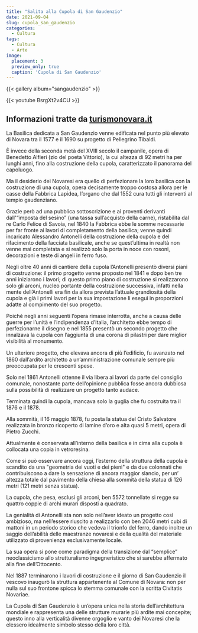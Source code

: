 ```yaml
---
title: "Salita alla Cupola di San Gaudenzio"
date: 2021-09-04
slug: cupola_san_gaudenzio
categories:
  - Cultura
tags:
  - Cultura
  - Arte
image:
  placement: 3
  preview_only: true 
  caption: 'Cupola di San Gaudenzio'
---
```



{{< gallery album="sangaudenzio" >}}

{{< youtube BsrgXt2v4CU >}}

## Informazioni tratte da [turismonovara.it](https://www.turismonovara.it/it/ArteStoriaScheda?Id=140)
La Basilica dedicata a San Gaudenzio venne edificata nel punto più elevato di Novara tra il 1577 e il 1690 su progetto di Pellegrino Tibaldi. 

È invece della seconda metà del XVIII secolo il campanile, opera di Benedetto Alfieri (zio del poeta Vittorio), la cui altezza di 92 metri ha per lunghi anni, fino alla costruzione della cupola, caratterizzato il panorama del capoluogo. 

Ma il desiderio dei Novaresi era quello di perfezionare la loro basilica con la costruzione di una cupola, opera decisamente troppo costosa allora per le casse della Fabbrica Lapidea, l’organo che dal 1552 cura tutti gli interventi al tempio gaudenziano. 

Grazie però ad una pubblica sottoscrizione e ai proventi derivanti dall'“imposta del sesino” (una tassa sull’acquisto della carne), ristabilita dal re Carlo Felice di Savoia, nel 1840 la Fabbrica ebbe le somme necessarie per far fronte ai lavori di completamento della basilica; venne quindi incaricato Alessandro Antonelli della costruzione della cupola e del rifacimento della facciata basilicale, anche se quest’ultima in realtà non venne mai completata e si realizzò solo la porta in noce con rosoni, decorazioni e teste di angeli in ferro fuso. 

Negli oltre 40 anni di cantiere della cupola l’Antonelli presentò diversi piani di costruzione: il primo progetto venne proposto nel 1841 e dopo ben tre anni iniziarono i lavori; di questo primo piano di costruzione si realizzarono solo gli arconi, nucleo portante della costruzione successiva, infatti nella mente dell’Antonelli era fin da allora prevista l’attuale grandiosità della cupola e già i primi lavori per la sua impostazione li eseguì in proporzioni adatte al compimento del suo progetto. 

Poiché negli anni seguenti l’opera rimase interrotta, anche a causa delle guerre per l’unità e l’indipendenza d’Italia, l’architetto ebbe tempo di perfezionarne il disegno e nel 1855 presentò un secondo progetto che innalzava la cupola con l’aggiunta di una corona di pilastri per dare miglior visibilità al monumento. 

Un ulteriore progetto, che elevava ancora di più l’ediﬁcio, fu avanzato nel 1860 dall’ardito architetto a un’amministrazione comunale sempre più preoccupata per le crescenti spese. 

Solo nel 1861 Antonelli ottenne il via libera ai lavori da parte del consiglio comunale, nonostante parte dell’opinione pubblica fosse ancora dubbiosa sulla possibilità di realizzare un progetto tanto audace. 

Terminata quindi la cupola, mancava solo la guglia che fu costruita tra il 1876 e il 1878. 

Alla sommità, il 16 maggio 1878, fu posta la statua del Cristo Salvatore realizzata in bronzo ricoperto di lamine d’oro e alta quasi 5 metri, opera di Pietro Zucchi. 

Attualmente è conservata all’interno della basilica e in cima alla cupola è collocata una copia in vetroresina. 

Come si può osservare ancora oggi, l’esterno della struttura della cupola è scandito da una "geometria dei vuoti e dei pieni" e da due colonnati che contribuiscono a dare la sensazione di ancora maggior slancio, per un’ altezza totale dal pavimento della chiesa alla sommità della statua di 126 metri (121 metri senza statua). 

La cupola, che pesa, esclusi gli arconi, ben 5572 tonnellate si regge su quattro coppie di archi murari disposti a quadrato. 

La genialità di Antonelli sta non solo nell’aver ideato un progetto così ambizioso, ma nell’essere riuscito a realizzarlo con ben 2046 metri cubi di mattoni in un periodo storico che vedeva il trionfo del ferro, dando inoltre un saggio dell’abilità delle maestranze novaresi e della qualità del materiale utilizzato di provenienza esclusivamente locale. 

La sua opera si pone come paradigma della transizione dal “semplice” neoclassicismo allo strutturalismo ingegneristico che si sarebbe affermato alla fine dell’Ottocento. 

Nel 1887 terminarono i lavori di costruzione e il giorno di San Gaudenzio il vescovo inaugurò la struttura appartenente al Comune di Novara: non per nulla sul suo frontone spicca lo stemma comunale con la scritta Civitatis Novariae. 

La Cupola di San Gaudenzio è un’opera unica nella storia dell’architettura mondiale e rappresenta una delle strutture murarie più ardite mai concepite; questo inno alla verticalità divenne orgoglio e vanto dei Novaresi che la elessero idealmente simbolo stesso della loro città.

